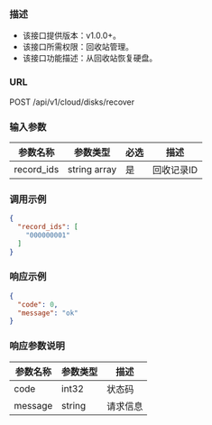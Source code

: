 ### 描述

- 该接口提供版本：v1.0.0+。
- 该接口所需权限：回收站管理。
- 该接口功能描述：从回收站恢复硬盘。

### URL

POST /api/v1/cloud/disks/recover

### 输入参数

| 参数名称 | 参数类型         | 必选  | 描述        |
|------|--------------|-----|-----------|
| record_ids | string array | 是   | 回收记录ID |

### 调用示例

```json
{
  "record_ids": [
    "000000001"
  ]
}
```

### 响应示例

```json
{
  "code": 0,
  "message": "ok"
}
```

### 响应参数说明

| 参数名称    | 参数类型   | 描述   |
|---------|--------|------|
| code    | int32  | 状态码  |
| message | string | 请求信息 |
